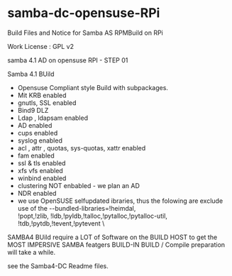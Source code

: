 samba-dc-opensuse-RPi
=====================

Build Files and Notice for Samba  AS   RPMBuild on RPi 

Work License : GPL v2


samba 4.1 AD on opensuse RPI - STEP 01


Samba 4.1 BUild 

- Opensuse Compliant style Build with subpackages.
-  Mit KRB enabled
-  gnutls, SSL enabled
-  Bind9  DLZ 
-  Ldap , ldapsam enabled
-  AD enabled
-  cups enabled
-  syslog enabled
-  acl , attr , quotas, sys-quotas, xattr  enabled
-  fam enabled
-  ssl & tls enabled
-  xfs vfs enabled
-  winbind enabled
-  clustering NOT enbabled - we plan an AD 
- NDR enabled
- we use OpenSUSE selfupdated ibraries, 
  thus the folowing are exclude use of the      --bundled-libraries=!heimdal,\
  !popt,!zlib, !ldb,!pyldb,!talloc,!pytalloc,!pytalloc-util, !tdb,!pytdb,!tevent,!pytevent \




SAMBA4 BUild require a LOT of Software on the BUILD HOST to get the MOST IMPERSIVE SAMBA featgers BUILD-IN 
BUILD / Compile preparation will take a while.

see the Samba4-DC Readme files.
